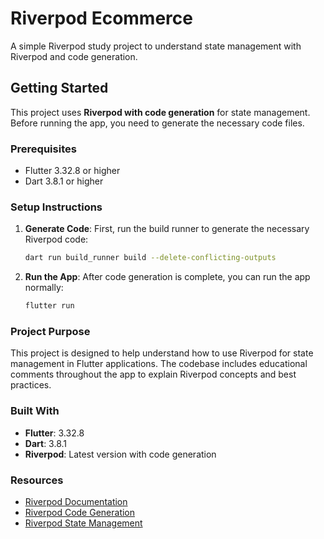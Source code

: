 # Riverpod Ecommerce

A simple Riverpod study project to understand state management with Riverpod and code generation.

## Getting Started

This project uses **Riverpod with code generation** for state management. Before running the app, you need to generate the necessary code files.

### Prerequisites

- Flutter 3.32.8 or higher
- Dart 3.8.1 or higher

### Setup Instructions

1. **Generate Code**: First, run the build runner to generate the necessary Riverpod code:
   ```bash
   dart run build_runner build --delete-conflicting-outputs
   ```

2. **Run the App**: After code generation is complete, you can run the app normally:
   ```bash
   flutter run
   ```

### Project Purpose

This project is designed to help understand how to use Riverpod for state management in Flutter applications. The codebase includes educational comments throughout the app to explain Riverpod concepts and best practices.

### Built With

- **Flutter**: 3.32.8
- **Dart**: 3.8.1
- **Riverpod**: Latest version with code generation

### Resources

- [Riverpod Documentation](https://riverpod.dev/)
- [Riverpod Code Generation](https://riverpod.dev/docs/concepts/about_code_generation)
- [Riverpod State Management](https://riverpod.dev/docs/concepts/reading)



